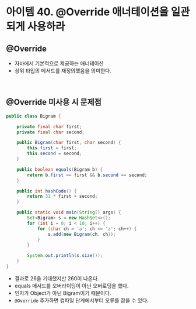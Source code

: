 # 아이템 40. @Override 애너테이션을 일관되게 사용하라

## @Override
* 자바에서 기본적으로 제공하는 애너테이션
* 상위 타입의 메서드를 재정의했음을 의미한다.

<br>

## @Override 미사용 시 문제점
```java
public class Bigram {

    private final char first;
    private final char second;

    public Bigram(char first, char second) {
        this.first = first;
        this.second = second;
    }

    public boolean equals(Bigram b) {
        return b.first == first && b.second == second;
    }

    public int hashCode() {
        return 31 * first + second;
    }

    public static void main(String[] args) {
        Set<Bigram> s = new HashSet<>();
        for (int i = 0; i < 10; i++) {
            for (char ch = 'a'; ch <= 'z'; ch++) {
                s.add(new Bigram(ch, ch));
            }
        }

        System.out.println(s.size());
    }
}
```
* 결과로 26을 기대했지만 260이 나온다.
* equals 메서드를 오버라이딩이 아닌 오버로딩을 했다.
* 인자가 Object가 아닌 Bigram이기 때문이다.
* `@Override` 추가하면 컴파일 단계에서부터 오류를 잡을 수 있다.
